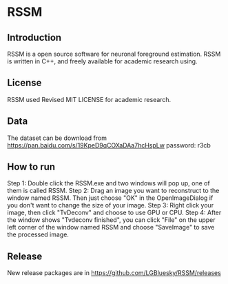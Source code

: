 # RSSM
## Introduction
RSSM is a open source software for neuronal foreground estimation. RSSM is written in C++, and freely available for academic research using. 
## License
RSSM used Revised MIT LICENSE for academic research.

## Data
The dataset can be download from https://pan.baidu.com/s/19KpeD9qCOXaDAa7hcHspLw  password: r3cb

## How to run
Step 1: Double click the RSSM.exe and two windows will pop up, one of them is called RSSM.
Step 2: Drag an image you want to reconstruct to the window named RSSM. Then just choose "OK" in the OpenImageDialog if you don't want to change the size of your image.
Step 3: Right click your image, then click "TvDeconv" and choose to use GPU or CPU.
Step 4: After the window shows "Tvdeconv finished", you can click "File" on the upper left corner of the window named RSSM and choose "SaveImage" to save the processed image. 

## Release
New release packages are in https://github.com/LGBluesky/RSSM/releases
